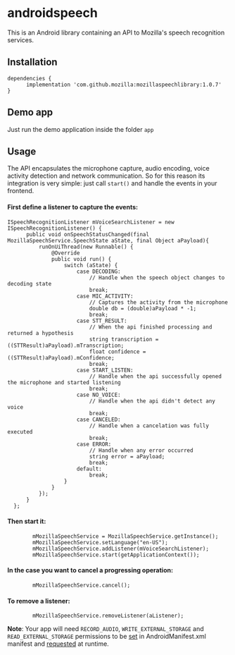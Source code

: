 # androidspeech

This is an Android library containing an API to Mozilla's speech recognition services. 


## Installation
```
dependencies { 
      implementation 'com.github.mozilla:mozillaspeechlibrary:1.0.7'
}
```

## Demo app
Just run the demo application inside the folder `app`

## Usage
The API encapsulates the microphone capture, audio encoding, voice activity detection and network 
communication. So for this reason its integration is very simple: just call `start()` and handle the events in your frontend.

#### First define a listener to capture the events:
```
ISpeechRecognitionListener mVoiceSearchListener = new ISpeechRecognitionListener() {
      public void onSpeechStatusChanged(final MozillaSpeechService.SpeechState aState, final Object aPayload){
          runOnUiThread(new Runnable() {
              @Override
              public void run() {
                  switch (aState) {
                      case DECODING:
                          // Handle when the speech object changes to decoding state
                          break;
                      case MIC_ACTIVITY:
                          // Captures the activity from the microphone
                          double db = (double)aPayload * -1;
                          break;
                      case STT_RESULT:
                          // When the api finished processing and returned a hypothesis 
                          string transcription = ((STTResult)aPayload).mTranscription;
                          float confidence = ((STTResult)aPayload).mConfidence;
                          break;
                      case START_LISTEN:
                          // Handle when the api successfully opened the microphone and started listening
                          break;
                      case NO_VOICE:
                          // Handle when the api didn't detect any voice
                          break;
                      case CANCELED:
                          // Handle when a cancelation was fully executed
                          break;
                      case ERROR:
                          // Handle when any error occurred
                          string error = aPayload;
                          break;
                      default:
                          break;
                  }
              }
          });
      }
  };
```

#### Then start it:
```
        mMozillaSpeechService = MozillaSpeechService.getInstance();
        mMozillaSpeechService.setLanguage("en-US");
        mMozillaSpeechService.addListener(mVoiceSearchListener);
        mMozillaSpeechService.start(getApplicationContext());
```

#### In the case you want to cancel a progressing operation:
```
        mMozillaSpeechService.cancel();
```

#### To remove a listener:
```
        mMozillaSpeechService.removeListener(aListener);
```

**Note**: Your app will need `RECORD_AUDIO`, `WRITE_EXTERNAL_STORAGE` and `READ_EXTERNAL_STORAGE` permissions to be [set](https://github.com/mozilla/androidspeech/blob/master/app/src/main/AndroidManifest.xml#L5) in AndroidManifest.xml manifest and [requested](https://github.com/benfrancis/androidspeech/blob/master/app/src/main/java/com/mozilla/speechapp/MainActivity.java#L78) at runtime.
